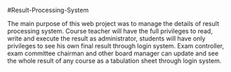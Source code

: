 #Result-Processing-System

The main purpose of this web project was to manage the details of result processing system. Course teacher will have the full privileges to read, write and execute the result as administrator, students will have only privileges to see his own final result through login system. Exam controller, exam committee chairman and other board manager can update and see the whole result of any course as a tabulation sheet through login system.
